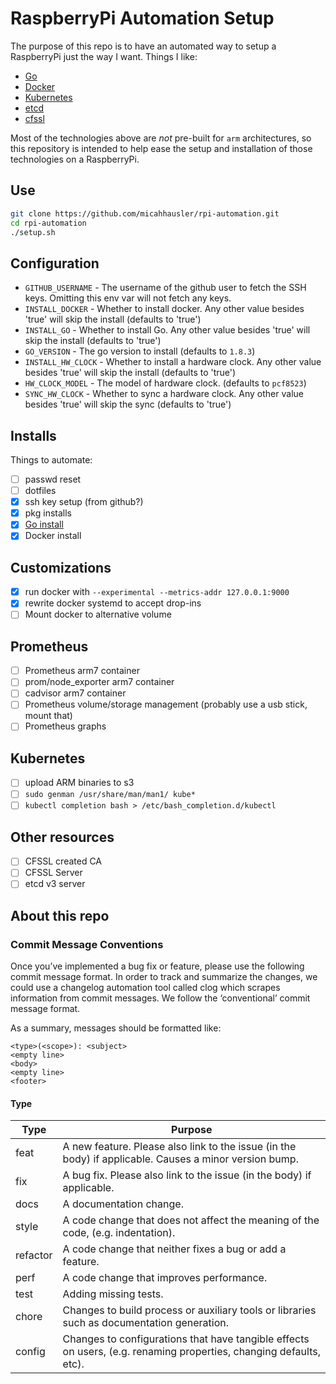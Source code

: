 # RaspberryPi Automation Setup

The purpose of this repo is to have an automated way to setup a RaspberryPi
just the way I want. Things I like:

* [Go](https://golang.org/)
* [Docker](https://www.docker.com/)
* [Kubernetes](https://kubernetes.io/)
* [etcd](https://coreos.com/etcd)
* [cfssl](https://github.com/cloudflare/cfssl)

Most of the technologies above are _not_ pre-built for `arm` architectures, so
this repository is intended to help ease the setup and installation of those
technologies on a RaspberryPi.

## Use

```bash
git clone https://github.com/micahhausler/rpi-automation.git
cd rpi-automation
./setup.sh
```

## Configuration

* `GITHUB_USERNAME` - The username of the github user to fetch the SSH keys. Omitting this env var will not fetch any keys.
* `INSTALL_DOCKER` - Whether to install docker. Any other value besides 'true' will skip the install (defaults to 'true')
* `INSTALL_GO` - Whether to install Go. Any other value besides 'true' will skip the install (defaults to 'true')
* `GO_VERSION` - The go version to install (defaults to `1.8.3`)
* `INSTALL_HW_CLOCK` - Whether to install a hardware clock. Any other value besides 'true' will skip the install (defaults to 'true')
* `HW_CLOCK_MODEL` - The model of hardware clock. (defaults to `pcf8523`)
* `SYNC_HW_CLOCK` - Whether to sync a hardware clock. Any other value besides 'true' will skip the sync (defaults to 'true')

## Installs

Things to automate:

- [ ] passwd reset
- [ ] dotfiles
- [x] ssh key setup (from github?)
- [x] pkg installs
- [x] [Go install](https://golang.org/doc/install/source)
- [x] Docker install

## Customizations

- [x] run docker with `--experimental --metrics-addr 127.0.0.1:9000`
- [x] rewrite docker systemd to accept drop-ins
- [ ] Mount docker to alternative volume

## Prometheus

- [ ] Prometheus arm7 container
- [ ] prom/node_exporter arm7 container
- [ ] cadvisor arm7 container
- [ ] Prometheus volume/storage management (probably use a usb stick, mount that)
- [ ] Prometheus graphs

## Kubernetes

- [ ] upload ARM binaries to s3
- [ ] `sudo genman /usr/share/man/man1/ kube*`
- [ ] `kubectl completion bash > /etc/bash_completion.d/kubectl`

## Other resources

- [ ] CFSSL created CA
- [ ] CFSSL Server
- [ ] etcd v3 server

## About this repo

### Commit Message Conventions
Once you’ve implemented a bug fix or feature, please use the following commit
message format. In order to track and summarize the changes, we could use a
changelog automation tool called clog which scrapes information from commit
messages. We follow the ‘conventional’ commit message format.

As a summary, messages should be formatted like:

```
<type>(<scope>): <subject>
<empty line>
<body>
<empty line>
<footer>
```

####  Type

Type | Purpose
--------|------------
feat | A new feature. Please also link to the issue (in the body) if applicable. Causes a minor version bump.
fix | A bug fix. Please also link to the issue (in the body) if applicable.
docs | A documentation change.
style | A code change that does not affect the meaning of the code, (e.g. indentation).
refactor | A code change that neither fixes a bug or add a feature.
perf | A code change that improves performance.
test | Adding missing tests.
chore | Changes to build process or auxiliary tools or libraries such as documentation generation.
config | Changes to configurations that have tangible effects on users, (e.g. renaming properties, changing defaults, etc).

